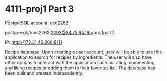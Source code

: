 # 4111-proj1 Part 3

PostgreSQL account: cec2262

postgresql://cec2262:3293@34.75.94.195/proj1part2

IP: http://172.31.46.208:8111

Recipe database:
Upon creating a user account, user will be able to use this application to search for recipes by ingredients. The user will also have other options to interact with the application such as rating, commenting, and liking recipes or adding them to their favorites list. The database has been built and created independently.


